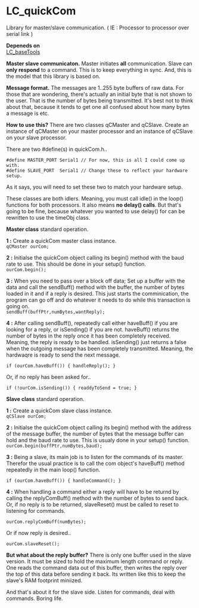# LC_quickCom
Library for master/slave communication. ( IE : Processor to processor over serial link )

**Depeneds on**  
[LC_baseTools](https://github.com/leftCoast/LC_baseTools)

**Master slave communicaton.** Master initiates **all** communication. Slave can **only respond** to a command. This is to keep everything in sync. And, this is the model that this library is based on.

**Message format.** The messages are 1..255 byte buffers of raw data. For those that are wondering, there's actually an initial byte that is not shown to the user. That is the number of bytes being transmitted. It's best not to think about that, because it tends to get one all confused about how many bytes a message is etc.

**How to use this?** There are two classes qCMaster and qCSlave. Create an instance of qCMaster on your master processor and an instance of qCSlave on your slave processor. 

There are two #define(s) in quickCom.h..
```
#define MASTER_PORT	Serial1	// For now, this is all I could come up with.
#define SLAVE_PORT	Serial1	// Change these to reflect your hardware setup.
```
As it says, you will need to set these two to match your hardware setup.

These classes are both idlers. Meaning, you must call idle() in the loop() functions for both processors. It also means **no delay() calls**. But that's going to be fine, because whatever you wanted to use delay() for can be rewritten to use the timeObj class.

**Master class** standard operation.  


**1 :** Create a quickCom master class instance.  
```qCMaster ourCom;```

**2 :** Initialse the quickCom object calling its begin() method with the baud rate to use. This should be done in your setup() function.  
```ourCom.begin();```

**3 :** When you need to pass over a block off data; Set up a buffer with the data and call the sendBuff() method with the buffer, the number of bytes loaded in it and if a reply is desired. This just starts the comminication, the program can go off and do whatever it needs to do while this transaction is going on.  
```sendBuff(buffPtr,numBytes,wantReply);```

**4 :** After calling sendBuff(), repeatedly call either haveBuff() if you are looking for a reply, or isSending() if you are not. haveBuff() returns the number of bytes in the reply once it has been completely received. Meaning, the reply is ready to be handled. isSending() just returns a false when the outgoing message has been completely transmitted. Meaning, the hardwaqre is ready to send the next message.  

```if (ourCom.haveBuff()) { handleReply(); }```  

Or, if no reply has been asked for..  

```if (!ourCom.isSending()) { readdyToSend = true; }```  


**Slave class** standard operation.

**1 :** Create a quickCom slave class instance.  
```qCSlave ourCom;```

**2 :** Initialse the quickCom object calling its begin() method with the address of the message buffer, the number of bytes that the message buffer can hold and the baud rate to use.  This is usualy done in your setup() function.  
```ourCom.begin(buffPtr,numBytes,baud);```  

**3 :** Being a slave, its main job is to listen for the commands of its master. Therefor the usual practice is to call the com object's haveBuff() method repeatedly in the main loop() function.  

```if (ourCom.haveBuff()) { handleCommand(); }```   

**4 :** When handling a command either a reply will have to be returnd by calling the replyComBuff() method with the number of bytes to send back. Or, if no reply is to be returned, slaveReset() must be called to reset to listening for commands.  

```ourCom.replyComBuff(numBytes);```  

Or if now reply is desired..  

```ourCom.slaveReset();```   

**But what about the reply buffer?** There is only one buffer used in the slave version. It must be sized to hold the maximum length command or reply. One reads the command data out of this buffer, then writes the reply over the top of this data before sending it back. Its written like this to keep the slave's RAM footprint miniized.


And that's about it for the slave side. Listen for commands, deal with commands. Boring life.
